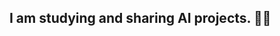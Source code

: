 ## I am studying and sharing AI projects. 🙏🏻
<!--<a href="https://blog.naver.com/mindcare_blog" target="FFFFFF"><img src="https://img.shields.io/badge/Naver blog-배경색?style=flat-square&logo=Naver&logoColor=FFFFFF"/></a>
<!-- <a href="https://pf.kakao.com/_YjIhG" target="FFFFFF"><img src="https://img.shields.io/badge/kakao channel-FFCD00?style=flat-square&logo=kakaotalk&logoColor=000000"/></a>


<!--
**Gyeongjun-Song/Gyeongjun-Song** is a ✨ _special_ ✨ repository because its `README.md` (this file) appears on your GitHub profile.

Here are some ideas to get you started:

- 🔭 I’m currently working on ...
- 🌱 I’m currently learning ...
- 👯 I’m looking to collaborate on ...
- 🤔 I’m looking for help with ...
- 💬 Ask me about ...
- 📫 How to reach me: ...
- 😄 Pronouns: ...
- ⚡ Fun fact: ...
- 아이콘 : https://simpleicons.org/

